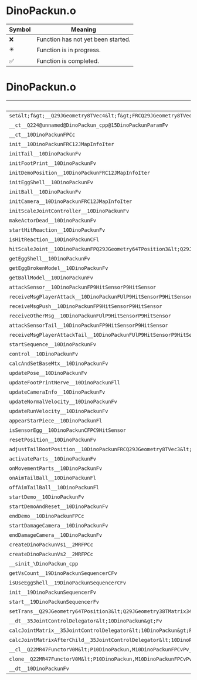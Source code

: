 # DinoPackun.o
| Symbol | Meaning 
| ------------- | ------------- 
| :x: | Function has not yet been started. 
| :eight_pointed_black_star: | Function is in progress. 
| :white_check_mark: | Function is completed. 


# DinoPackun.o
| Symbol | Decompiled? |
| ------------- | ------------- |
| `set&lt;f&gt;__Q29JGeometry8TVec4&lt;f&gt;FRCQ29JGeometry8TVec4&lt;f&gt;_v` | :x: |
| `__ct__Q224@unnamed@DinoPackun_cpp@15DinoPackunParamFv` | :x: |
| `__ct__10DinoPackunFPCc` | :x: |
| `init__10DinoPackunFRC12JMapInfoIter` | :x: |
| `initTail__10DinoPackunFv` | :x: |
| `initFootPrint__10DinoPackunFv` | :x: |
| `initDemoPosition__10DinoPackunFRC12JMapInfoIter` | :x: |
| `initEggShell__10DinoPackunFv` | :x: |
| `initBall__10DinoPackunFv` | :x: |
| `initCamera__10DinoPackunFRC12JMapInfoIter` | :x: |
| `initScaleJointController__10DinoPackunFv` | :x: |
| `makeActorDead__10DinoPackunFv` | :x: |
| `startHitReaction__10DinoPackunFv` | :x: |
| `isHitReaction__10DinoPackunCFl` | :x: |
| `hitScaleJoint__10DinoPackunFPQ29JGeometry64TPosition3&lt;Q29JGeometry38TMatrix34&lt;Q29JGeometry13SMatrix34C&lt;f&gt;&gt;&gt;RC19JointControllerInfo` | :x: |
| `getEggShell__10DinoPackunFv` | :x: |
| `getEggBrokenModel__10DinoPackunFv` | :x: |
| `getBallModel__10DinoPackunFv` | :x: |
| `attackSensor__10DinoPackunFP9HitSensorP9HitSensor` | :x: |
| `receiveMsgPlayerAttack__10DinoPackunFUlP9HitSensorP9HitSensor` | :x: |
| `receiveMsgPush__10DinoPackunFP9HitSensorP9HitSensor` | :x: |
| `receiveOtherMsg__10DinoPackunFUlP9HitSensorP9HitSensor` | :x: |
| `attackSensorTail__10DinoPackunFP9HitSensorP9HitSensor` | :x: |
| `receiveMsgPlayerAttackTail__10DinoPackunFUlP9HitSensorP9HitSensor` | :x: |
| `startSequence__10DinoPackunFv` | :x: |
| `control__10DinoPackunFv` | :x: |
| `calcAndSetBaseMtx__10DinoPackunFv` | :x: |
| `updatePose__10DinoPackunFv` | :x: |
| `updateFootPrintNerve__10DinoPackunFll` | :x: |
| `updateCameraInfo__10DinoPackunFv` | :x: |
| `updateNormalVelocity__10DinoPackunFv` | :x: |
| `updateRunVelocity__10DinoPackunFv` | :x: |
| `appearStarPiece__10DinoPackunFl` | :x: |
| `isSensorEgg__10DinoPackunCFPC9HitSensor` | :x: |
| `resetPosition__10DinoPackunFv` | :x: |
| `adjustTailRootPosition__10DinoPackunFRCQ29JGeometry8TVec3&lt;f&gt;f` | :x: |
| `activateParts__10DinoPackunFv` | :x: |
| `onMovementParts__10DinoPackunFv` | :x: |
| `onAimTailBall__10DinoPackunFl` | :x: |
| `offAimTailBall__10DinoPackunFl` | :x: |
| `startDemo__10DinoPackunFv` | :x: |
| `startDemoAndReset__10DinoPackunFv` | :x: |
| `endDemo__10DinoPackunFPCc` | :x: |
| `startDamageCamera__10DinoPackunFv` | :x: |
| `endDamageCamera__10DinoPackunFv` | :x: |
| `createDinoPackunVs1__2MRFPCc` | :x: |
| `createDinoPackunVs2__2MRFPCc` | :x: |
| `__sinit_\DinoPackun_cpp` | :x: |
| `getVsCount__19DinoPackunSequencerCFv` | :x: |
| `isUseEggShell__19DinoPackunSequencerCFv` | :x: |
| `init__19DinoPackunSequencerFv` | :x: |
| `start__19DinoPackunSequencerFv` | :x: |
| `setTrans__Q29JGeometry64TPosition3&lt;Q29JGeometry38TMatrix34&lt;Q29JGeometry13SMatrix34C&lt;f&gt;&gt;&gt;FRCQ29JGeometry8TVec3&lt;f&gt;` | :x: |
| `__dt__35JointControlDelegator&lt;10DinoPackun&gt;Fv` | :x: |
| `calcJointMatrix__35JointControlDelegator&lt;10DinoPackun&gt;FPQ29JGeometry64TPosition3&lt;Q29JGeometry38TMatrix34&lt;Q29JGeometry13SMatrix34C&lt;f&gt;&gt;&gt;RC19JointControllerInfo` | :x: |
| `calcJointMatrixAfterChild__35JointControlDelegator&lt;10DinoPackun&gt;FPQ29JGeometry64TPosition3&lt;Q29JGeometry38TMatrix34&lt;Q29JGeometry13SMatrix34C&lt;f&gt;&gt;&gt;RC19JointControllerInfo` | :x: |
| `__cl__Q22MR47FunctorV0M&lt;P10DinoPackun,M10DinoPackunFPCvPv_v&gt;CFv` | :x: |
| `clone__Q22MR47FunctorV0M&lt;P10DinoPackun,M10DinoPackunFPCvPv_v&gt;CFP7JKRHeap` | :x: |
| `__dt__10DinoPackunFv` | :x: |

